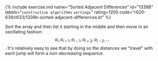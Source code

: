 {% include exercise.md name="Sorted Adjacent Differences" id="1339B" labels="`constructive algorithms` `sortings`" rating=1200 code="r620-639/r633/1339b-sorted-adjacent-differences.kt" %}

Sort the array and then list it starting in the middle and then move in an oscillating fashion: $$a_i, a_{i+1}, a_{i-1}, a_{i+2}, a_{i-2}, \ldots$$.  It's relatively easy to see that by doing so the distances we "travel" with each jump will form a non-decreasing sequence.
